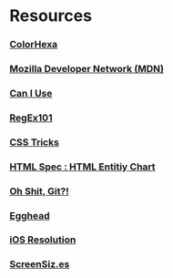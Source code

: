 # Resources

### [ColorHexa](colorhexa.com)

### [Mozilla Developer Network (MDN)](https://developer.mozilla.org/en-US/)

### [Can I Use](https://caniuse.com/)

### [RegEx101](https://regex101.com/)

### [CSS Tricks](https://css-tricks.com/)

### [HTML Spec : HTML Entitiy Chart](https://html.spec.whatwg.org/multipage/named-characters.html#named-character-references)

### [Oh Shit, Git?!](https://ohshitgit.com/)

### [Egghead](https://egghead.io/)

### [iOS Resolution](https://ios-resolution.com/)

### [ScreenSiz.es](https://screensiz.es/phone)
